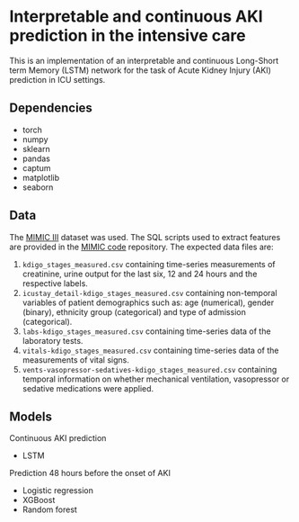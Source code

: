 # Interpretable and continuous AKI prediction in the intensive care

This is an implementation of an interpretable and continuous Long-Short term Memory (LSTM) network for the task of Acute Kidney Injury (AKI) prediction in ICU settings.

## Dependencies

- torch
- numpy
- sklearn
- pandas
- captum
- matplotlib
- seaborn

## Data

The [MIMIC III](https://mimic.physionet.org/) dataset was used. The SQL scripts used to extract features are provided in the [MIMIC code](https://github.com/MIT-LCP/mimic-code) repository. The expected data files are:

1. ```kdigo_stages_measured.csv``` containing time-series measurements of creatinine, urine output for the last six, 12 and 24 hours and the respective labels. 
2. ```icustay_detail-kdigo_stages_measured.csv``` containing non-temporal variables of patient demographics such as: age (numerical), gender (binary), ethnicity group (categorical) and type of admission (categorical).
3. ```labs-kdigo_stages_measured.csv``` containing time-series data of the laboratory tests.
4. ```vitals-kdigo_stages_measured.csv``` containing time-series data of the measurements of vital signs. 
5. ```vents-vasopressor-sedatives-kdigo_stages_measured.csv``` containing temporal information on whether mechanical ventilation, vasopressor or sedative medications were applied.

## Models

Continuous AKI prediction

- LSTM

Prediction 48 hours before the onset of AKI

- Logistic regression
- XGBoost
- Random forest
